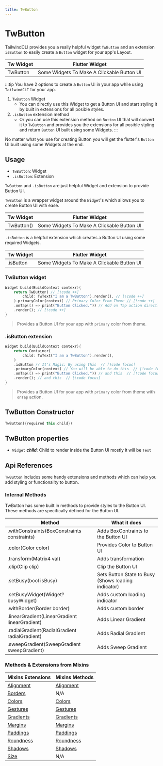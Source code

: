 ```yaml
---
title: TwButton
---
```


# TwButton
TailwindCLI provides you a really helpful widget `TwButton` and an extension `isButton` to easily create a `Button` widget for your app's Layout.

| **Tw Widget** | **Flutter Widget**                         |
| ------------- | ------------------------------------------ |
| TwButton      | Some Widgets To Make A Clickable Button UI |

:::tip
You have 2 options to create a `Button` UI in your app while using `TailwindCLI` for your app.

1. `TwButton` Widget
   * You can directly use this Widget to get a Button UI and start styling it by built in extensions for all posible styles. 
2. `.isButton` extension method
   * Or you can use this extension method on `Button` UI that will convert it to `TwButton` and provides you the extensions for all posible styling and return `Button` UI built using some Widgets.
:::

No matter what you use for creating Button you will get the flutter's `Button` UI built using some Widgets at the end.


## Usage

* `TwButton`: Widget
* `.isButton`: Extension 

`TwButton` and `.isButton` are just helpful Widget and extension to provide Button UI.

`TwButton` is a wrapper widget around the `Widget`'s which allows you to create Button UI with ease.

| **Tw Widget** | **Flutter Widget**                         |
| ------------- | ------------------------------------------ |
| TwButton()    | Some Widgets To Make A Clickable Button UI |


`.isButton` is a helpful extension which creates a Button UI using some required Widgets.

| **Tw Widget** | **Flutter Widget**                         |
| ------------- | ------------------------------------------ |
| .isButton     | Some Widgets To Make A Clickable Button UI |

### TwButton widget

```dart
Widget build(BuildContext contexr){
    return TwButton( // [!code ++]
        child: TwText("I am a TwButton").render(), // [!code ++]
    ).primaryColor(context) // Primary Color From Theme // [!code ++]
    .onTap(() => print("Button Clicked.")) // Add on Tap action directly // [!code ++]
    .render(); // [!code ++]
}
```
> Provides a Button UI for your app with `primary` color from theme.

### .isButton extension

```dart
Widget build(BuildContext contexr){
    return Container(
        child: TwText("I am a TwButton").render(),
    )
    .isButton // It's Magic: By using this  // [!code focus]
    .primaryColor(context) // You will be able to do this  // [!code focus]
    .onTap(() => print("Button Clicked.")) // and this  // [!code focus]
    .render(); // and this  // [!code focus]
}
```
> Provides a Button UI for your app with `primary` color from theme with `onTap` action.


## TwButton Constructor
```dart
TwButton({required this.child})
```

## TwButton properties

* `Widget` **_child_**: Child to render inside the Button UI mostly it will be `Text`

## Api References

`TwButton` includes some handy extensions and methods which can help you add styling or functionality to button.


### Internal Methods
TwButton has some built in methods to provide styles to the Button UI. These methods are specifically defined for the Button UI.

| Method                                         | What it does                                        |
| ---------------------------------------------- | --------------------------------------------------- |
| .withConstraints(BoxConstraints constraints)   | Adds BoxContraints to the Button UI                 |
| .color(Color color)                            | Provides Color to Button UI                         |
| .transform(Matrix4 val)                        | Adds transformation                                 |
| .clip(Clip clip)                               | Clip the Button UI                                  |
| .setBusy(bool isBusy)                          | Sets Button State to Busy (Shows loading indicator) |
| .setBusyWidget(Widget? busyWidget)             | Adds custom loading indicator                       |
| .withBorder(Border border)                     | Adds custom border                                  |
| .linearGradient(LinearGradient linearGradient) | Adds Linear Gradient                                |
| .radialGradient(RadialGradient radialGradient) | Adds Radial Gradient                                |
| .sweepGradient(SweepGradient sweepGradient)    | Adds Sweep Gradient                                 |


### Methods & Extensions from Mixins

| Mixins Extensions                         | Mixins Methods                         |
| ----------------------------------------- | -------------------------------------- |
| [Alignment](/mixins/alignment#extensions) | [Alignment](/mixins/alignment#methods) |
| [Borders](/mixins/border#extensions)      | N/A                                    |
| [Colors](/mixins/colors#extensions)       | [Colors](/mixins/colors#methods)       |
| [Gestures](/mixins/gestures#extensions)   | [Gestures](/mixins/gestures#methods)   |
| [Gradients](/mixins/gradients#extensions) | [Gradients](/mixins/gradients#methods) |
| [Margins](/mixins/margins#extensions)     | [Margins](/mixins/margins#methods)     |
| [Paddings](/mixins/paddings#extensions)   | [Paddings](/mixins/paddings#methods)   |
| [Roundness](/mixins/roundness#extensions) | [Roundness](/mixins/roundness#methods) |
| [Shadows](/mixins/shadow#extensions)      | [Shadows](/mixins/shadow#methods)      |
| [Size](/mixins/size#extensions)           | N/A                                    |
